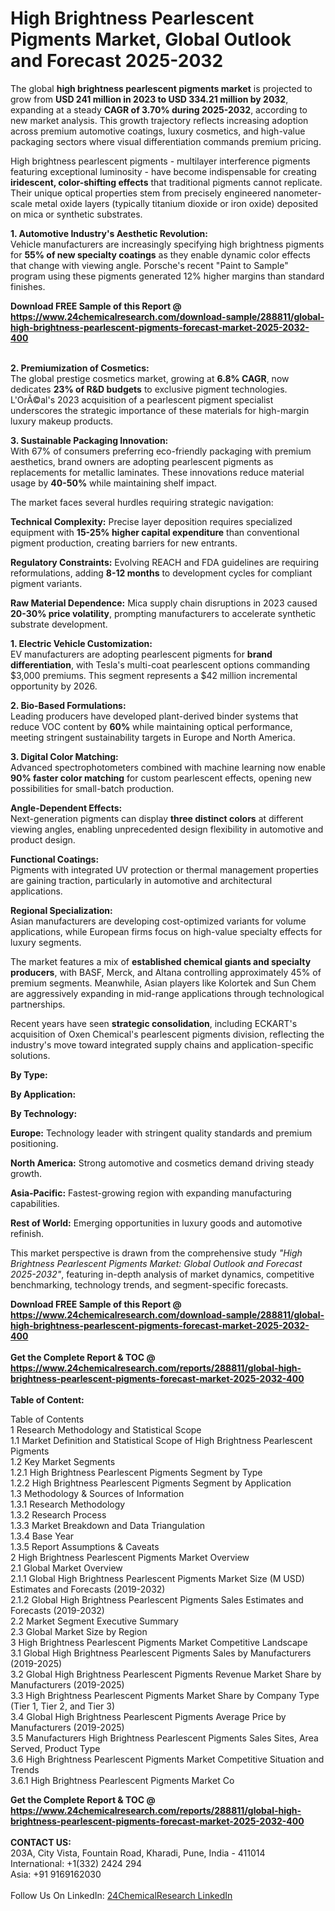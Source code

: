 <h1>High Brightness Pearlescent Pigments Market, Global Outlook and Forecast 2025-2032</h1><p>The global <strong>high brightness pearlescent pigments market</strong> is projected to grow from <strong>USD 241 million in 2023 to USD 334.21 million by 2032</strong>, expanding at a steady <strong>CAGR of 3.70% during 2025-2032</strong>, according to new market analysis. This growth trajectory reflects increasing adoption across premium automotive coatings, luxury cosmetics, and high-value packaging sectors where visual differentiation commands premium pricing.</p><p>High brightness pearlescent pigments - multilayer interference pigments featuring exceptional luminosity - have become indispensable for creating <strong>iridescent, color-shifting effects</strong> that traditional pigments cannot replicate. Their unique optical properties stem from precisely engineered nanometer-scale metal oxide layers (typically titanium dioxide or iron oxide) deposited on mica or synthetic substrates.</p><p><strong>1. Automotive Industry's Aesthetic Revolution:</strong><br>
Vehicle manufacturers are increasingly specifying high brightness pigments for <strong>55% of new specialty coatings</strong> as they enable dynamic color effects that change with viewing angle. Porsche's recent "Paint to Sample" program using these pigments generated 12% higher margins than standard finishes.</p><div><b>Download FREE Sample of this Report @ 
            <a href="https://www.24chemicalresearch.com/download-sample/288811/global-high-brightness-pearlescent-pigments-forecast-market-2025-2032-400">
            https://www.24chemicalresearch.com/download-sample/288811/global-high-brightness-pearlescent-pigments-forecast-market-2025-2032-400</a></b></div><br><p><strong>2. Premiumization of Cosmetics:</strong><br>
The global prestige cosmetics market, growing at <strong>6.8% CAGR</strong>, now dedicates <strong>23% of R&amp;D budgets</strong> to exclusive pigment technologies. L'OrÃ©al's 2023 acquisition of a pearlescent pigment specialist underscores the strategic importance of these materials for high-margin luxury makeup products.</p><p><strong>3. Sustainable Packaging Innovation:</strong><br>
With 67% of consumers preferring eco-friendly packaging with premium aesthetics, brand owners are adopting pearlescent pigments as replacements for metallic laminates. These innovations reduce material usage by <strong>40-50%</strong> while maintaining shelf impact.</p><p>The market faces several hurdles requiring strategic navigation:</p><p><strong>Technical Complexity:</strong> Precise layer deposition requires specialized equipment with <strong>15-25% higher capital expenditure</strong> than conventional pigment production, creating barriers for new entrants.</p><p><strong>Regulatory Constraints:</strong> Evolving REACH and FDA guidelines are requiring reformulations, adding <strong>8-12 months</strong> to development cycles for compliant pigment variants.</p><p><strong>Raw Material Dependence:</strong> Mica supply chain disruptions in 2023 caused <strong>20-30% price volatility</strong>, prompting manufacturers to accelerate synthetic substrate development.</p><p><strong>1. Electric Vehicle Customization:</strong><br>
EV manufacturers are adopting pearlescent pigments for <strong>brand differentiation</strong>, with Tesla's multi-coat pearlescent options commanding $3,000 premiums. This segment represents a $42 million incremental opportunity by 2026.</p><p><strong>2. Bio-Based Formulations:</strong><br>
Leading producers have developed plant-derived binder systems that reduce VOC content by <strong>60%</strong> while maintaining optical performance, meeting stringent sustainability targets in Europe and North America.</p><p><strong>3. Digital Color Matching:</strong><br>
Advanced spectrophotometers combined with machine learning now enable <strong>90% faster color matching</strong> for custom pearlescent effects, opening new possibilities for small-batch production.</p><p><strong>Angle-Dependent Effects:</strong><br>
	Next-generation pigments can display <strong>three distinct colors</strong> at different viewing angles, enabling unprecedented design flexibility in automotive and product design.</p><p><strong>Functional Coatings:</strong><br>
	Pigments with integrated UV protection or thermal management properties are gaining traction, particularly in automotive and architectural applications.</p><p><strong>Regional Specialization:</strong><br>
	Asian manufacturers are developing cost-optimized variants for volume applications, while European firms focus on high-value specialty effects for luxury segments.</p><p>The market features a mix of <strong>established chemical giants and specialty producers</strong>, with BASF, Merck, and Altana controlling approximately 45% of premium segments. Meanwhile, Asian players like Kolortek and Sun Chem are aggressively expanding in mid-range applications through technological partnerships.</p><p>Recent years have seen <strong>strategic consolidation</strong>, including ECKART's acquisition of Oxen Chemical's pearlescent pigments division, reflecting the industry's move toward integrated supply chains and application-specific solutions.</p><p><strong>By Type:</strong></p><p><strong>By Application:</strong></p><p><strong>By Technology:</strong></p><p><strong>Europe:</strong> Technology leader with stringent quality standards and premium positioning.</p><p><strong>North America:</strong> Strong automotive and cosmetics demand driving steady growth.</p><p><strong>Asia-Pacific:</strong> Fastest-growing region with expanding manufacturing capabilities.</p><p><strong>Rest of World:</strong> Emerging opportunities in luxury goods and automotive refinish.</p><p>This market perspective is drawn from the comprehensive study <em>"High Brightness Pearlescent Pigments Market: Global Outlook and Forecast 2025-2032"</em>, featuring in-depth analysis of market dynamics, competitive benchmarking, technology trends, and segment-specific forecasts.</p><div><b>Download FREE Sample of this Report @ 
            <a href="https://www.24chemicalresearch.com/download-sample/288811/global-high-brightness-pearlescent-pigments-forecast-market-2025-2032-400">
            https://www.24chemicalresearch.com/download-sample/288811/global-high-brightness-pearlescent-pigments-forecast-market-2025-2032-400</a></b></div><br><div><b>Get the Complete Report & TOC @ 
            <a href="https://www.24chemicalresearch.com/reports/288811/global-high-brightness-pearlescent-pigments-forecast-market-2025-2032-400">
            https://www.24chemicalresearch.com/reports/288811/global-high-brightness-pearlescent-pigments-forecast-market-2025-2032-400</a></b></div><br>
            <b>Table of Content:</b><p>Table of Contents<br />
1 Research Methodology and Statistical Scope<br />
1.1 Market Definition and Statistical Scope of High Brightness Pearlescent Pigments<br />
1.2 Key Market Segments<br />
1.2.1 High Brightness Pearlescent Pigments Segment by Type<br />
1.2.2 High Brightness Pearlescent Pigments Segment by Application<br />
1.3 Methodology & Sources of Information<br />
1.3.1 Research Methodology<br />
1.3.2 Research Process<br />
1.3.3 Market Breakdown and Data Triangulation<br />
1.3.4 Base Year<br />
1.3.5 Report Assumptions & Caveats<br />
2 High Brightness Pearlescent Pigments Market Overview<br />
2.1 Global Market Overview<br />
2.1.1 Global High Brightness Pearlescent Pigments Market Size (M USD) Estimates and Forecasts (2019-2032)<br />
2.1.2 Global High Brightness Pearlescent Pigments Sales Estimates and Forecasts (2019-2032)<br />
2.2 Market Segment Executive Summary<br />
2.3 Global Market Size by Region<br />
3 High Brightness Pearlescent Pigments Market Competitive Landscape<br />
3.1 Global High Brightness Pearlescent Pigments Sales by Manufacturers (2019-2025)<br />
3.2 Global High Brightness Pearlescent Pigments Revenue Market Share by Manufacturers (2019-2025)<br />
3.3 High Brightness Pearlescent Pigments Market Share by Company Type (Tier 1, Tier 2, and Tier 3)<br />
3.4 Global High Brightness Pearlescent Pigments Average Price by Manufacturers (2019-2025)<br />
3.5 Manufacturers High Brightness Pearlescent Pigments Sales Sites, Area Served, Product Type<br />
3.6 High Brightness Pearlescent Pigments Market Competitive Situation and Trends<br />
3.6.1 High Brightness Pearlescent Pigments Market Co</p><div><b>Get the Complete Report & TOC @ 
            <a href="https://www.24chemicalresearch.com/reports/288811/global-high-brightness-pearlescent-pigments-forecast-market-2025-2032-400">
            https://www.24chemicalresearch.com/reports/288811/global-high-brightness-pearlescent-pigments-forecast-market-2025-2032-400</a></b></div><br><b>CONTACT US:</b><br>
            203A, City Vista, Fountain Road, Kharadi, Pune, India - 411014<br>
            International: +1(332) 2424 294<br>
            Asia: +91 9169162030 <br><br>
            Follow Us On LinkedIn: <a href="https://www.linkedin.com/company/24chemicalresearch/">24ChemicalResearch LinkedIn</a>